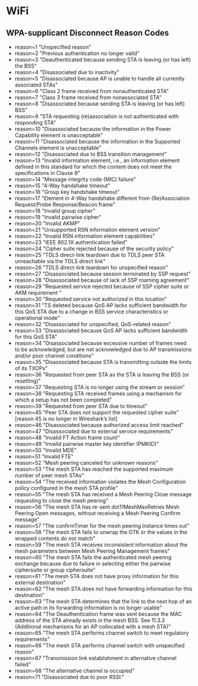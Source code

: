 WiFi
====

WPA-supplicant Disconnect Reason Codes
--------------------------------------
* reason=1 "Unspecified reason"
* reason=2 "Previous authentication no longer valid"
* reason=3 "Deauthenticated because sending STA is leaving (or has left) the BSS"
* reason=4 "Disassociated due to inactivity"
* reason=5 "Disassociated because AP is unable to handle all currently associated STAs"
* reason=6 "Class 2 frame received from nonauthenticated STA"
* reason=7 "Class 3 frame received from nonassociated STA"
* reason=8 "Disassociated because sending STA is leaving (or has left) BSS"
* reason=9 "STA requesting (re)association is not authenticated with responding STA"
* reason=10 "Disassociated because the information in the Power Capability element is unacceptable"
* reason=11 "Disassociated because the information in the Supported Channels element is unacceptable"
* reason=12 "Disassociated due to BSS transition management"
* reason=13 "Invalid information element, i.e., an information element defined in this standard for which the content does not meet the specifications in Clause 9"
* reason=14 "Message integrity code (MIC) failure"
* reason=15 "4-Way handshake timeout"
* reason=16 "Group key handshake timeout"
* reason=17 "Element in 4-Way handshake different from (Re)Association Request/Probe Response/Beacon frame"
* reason=18 "Invalid group cipher"
* reason=19 "Invalid pairwise cipher"
* reason=20 "Invalid AKMP"
* reason=21 "Unsupported RSN information element version"
* reason=22 "Invalid RSN information element capabilities"
* reason=23 "IEEE 802.1X authentication failed"
* reason=24 "Cipher suite rejected because of the security policy"
* reason=25 "TDLS direct-link teardown due to TDLS peer STA unreachable via the TDLS direct link"
* reason=26 "TDLS direct-link teardown for unspecified reason"
* reason=27 "Disassociated because session terminated by SSP request"
* reason=28 "Disassociated because of lack of SSP roaming agreement"
* reason=29 "Requested service rejected because of SSP cipher suite or AKM requirement "
* reason=30 "Requested service not authorized in this location"
* reason=31 "TS deleted because QoS AP lacks sufficient bandwidth for this QoS STA due to a change in BSS service characteristics or operational mode"
* reason=32 "Disassociated for unspecified, QoS-related reason"
* reason=33 "Disassociated because QoS AP lacks sufficient bandwidth for this QoS STA"
* reason=34 "Disassociated because excessive number of frames need to be acknowledged, but are not acknowledged due to AP transmissions and/or poor channel conditions"
* reason=35 "Disassociated because STA is transmitting outside the limits of its TXOPs"
* reason=36 "Requested from peer STA as the STA is leaving the BSS (or resetting)"
* reason=37 "Requesting STA is no longer using the stream or session"
* reason=38 "Requesting STA received frames using a mechanism for which a setup has not been completed"
* reason=39 "Requested from peer STA due to timeout"
* reason=45 "Peer STA does not support the requested cipher suite" [reason 45 is no longer in Wireshark’s list]
* reason=46 "Disassociated because authorized access limit reached"
* reason=47 "Disassociated due to external service requirements"
* reason=48 "Invalid FT Action frame count"
* reason=49 "Invalid pairwise master key identifier (PMKID)"
* reason=50 "Invalid MDE"
* reason=51 "Invalid FTE"
* reason=52 "Mesh peering canceled for unknown reasons"
* reason=53 "The mesh STA has reached the supported maximum number of peer mesh STAs"
* reason=54 "The received information violates the Mesh Configuration policy configured in the mesh STA profile"
* reason=55 "The mesh STA has received a Mesh Peering Close message requesting to close the mesh peering"
* reason=56 "The mesh STA has re-sent dot11MeshMaxRetries Mesh Peering Open messages, without receiving a Mesh Peering Confirm message"
* reason=57 "The confirmTimer for the mesh peering instance times out"
* reason=58 "The mesh STA fails to unwrap the GTK or the values in the wrapped contents do not match"
* reason=59 "The mesh STA receives inconsistent information about the mesh parameters between Mesh Peering Management frames"
* reason=60 "The mesh STA fails the authenticated mesh peering exchange because due to failure in selecting either the pairwise ciphersuite or group ciphersuite"
* reason=61 "The mesh STA does not have proxy information for this external destination"
* reason=62 "The mesh STA does not have forwarding information for this destination"
* reason=63 "The mesh STA determines that the link to the next hop of an active path in its forwarding information is no longer usable"
* reason=64 "The Deauthentication frame was sent because the MAC address of the STA already exists in the mesh BSS. See 11.3.3 (Additional mechanisms for an AP collocated with a mesh STA)"
* reason=65 "The mesh STA performs channel switch to meet regulatory requirements"
* reason=66 "The mesh STA performs channel switch with unspecified reason"
* reason=67 "Transmission link establishment in alternative channel failed"
* reason=68 "The alternative channel is occupied"
* reason=71 "Disassociated due to poor RSSI."
